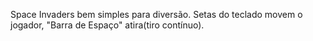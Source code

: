 Space Invaders bem simples para diversão.
Setas do teclado movem o jogador, "Barra de Espaço" atira(tiro contínuo).
